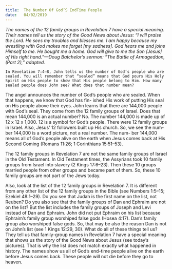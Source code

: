 ```yaml
---
title:  The Number Of God’S End­Time People
date:   04/02/2019
---
```


_The names of the 12 family groups in Revelation 7 have a special meaning. Their names tell us the story of the Good News about Jesus: “I will praise the Lord. He sees my troubles and blesses me. I am happy because my wrestling with God makes me forget [my sadness]. God hears me and joins Himself to me. He bought me a home. God will give to me the Son [Jesus] of His right hand.”—Doug Batchelor’s sermon: “The Battle of Armageddon, (Part 2),” adapted._

`In Revelation 7:4–8, John tells us the number of God’s people who are sealed. You will remember that “sealed” means that God pours His Holy Spirit on His people to show that His people belong to Him. How many sealed people does John see? What does that number mean?`

The angel announces the number of God’s people who are sealed. When that happens, we know that God has fin- ished His work of putting His seal on His people above their eyes. John learns that there are 144,000 people with God’s seal. They come from the 12 family groups of Israel. Does that mean 144,000 is an actual number? No. The number 144,000 is made up of 12 x 12 x 1,000. 12 is a symbol for God’s people. There were 12 family groups in Israel. Also, Jesus’ 12 followers built up His church. So, we see the num- ber 144,000 is a word picture, not a real number. The num- ber 144,000 means all of God’s people alive on the earth when Jesus comes back at His Second Coming (Romans 11:26; 1 Corinthians 15:51–53).

The 12 family groups in Revelation 7 are not the same family groups of Israel in the Old Testament. In Old Testament times, the Assyrians took 10 family groups from Israel into slavery (2 Kings 17:6–23). Then these 10 groups married people from other groups and became part of them. So, these 10 family groups are not part of the Jews today.

Also, look at the list of the 12 family groups in Revelation 7. It is different from any other list of the 12 family groups in the Bible (see Numbers 1:5–15; Ezekiel 48:1–29). Do you see that Judah is the first name on the list, not Reuben? Do you also see that the family groups of Dan and Ephraim are not on the list? But the list includes the family groups of Joseph and Levi instead of Dan and Ephraim. John did not put Ephraim on his list because Ephraim’s family group worshiped false gods (Hosea 4:17). Dan’s family group also worshiped false gods. So, that may be also the reason Dan is not on John’s list (see 1 Kings 12:29, 30). What do all of these things tell us? They tell us that family-group names in Revelation 7 have a special meaning that shows us the story of the Good News about Jesus (see today’s pictures). That is why the list does not match exactly what happened in history. The names show us all of God’s end-time people alive on the earth before Jesus comes back. These people will not die before they go to heaven.